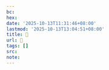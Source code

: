 ```yaml
---
bc:
hex:
date: '2025-10-13T11:31:46+08:00'
lastmod: '2025-10-13T13:04:51+08:00'
title: 󰪥
url: 󰪥
tags: []
src:
note:
---
```


